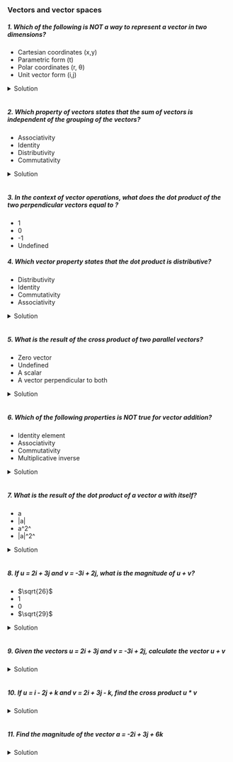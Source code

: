 ### Vectors and vector spaces

##### 1. Which of the following is NOT a way to represent a vector in two dimensions?

- Cartesian coordinates (x,y)
- Parametric form (t)
- Polar coordinates (r, θ)
- Unit vector form (i,j)

<details>
  <summary>Solution</summary>

The correct answer is:

**- Parametric form (t)**

Explanation:

1. **Cartesian coordinates (x, y)** – A vector in two dimensions can be represented by its components along the x and y axes, such as \( (x, y) \).
2. **Polar coordinates (r, θ)** – A vector can also be represented using its magnitude \( r \) (length) and direction \( \theta \) (angle).
3. **Unit vector form (i, j)** – A vector can be expressed in terms of unit vectors \( \hat{i} \) and \( \hat{j} \) as \( x\hat{i} + y\hat{j} \).

However, **parametric form (t)** is typically used to describe a curve or a line rather than a single vector. Parametric equations define how coordinates change with respect to a parameter \( t \), rather than directly describing a vector itself.

  </br>

</details>

</br>

##### 2. Which property of vectors states that the sum of vectors is independent of the grouping of the vectors?

- Associativity
- Identity
- Distributivity
- Commutativity

<details>
  <summary>Solution</summary>

The correct answer is:

**- Associativity**

Explanation:

The **associative property** of vector addition states that the sum of vectors is independent of how they are grouped. Mathematically, this is expressed as:

\[
(\mathbf{A} + \mathbf{B}) + \mathbf{C} = \mathbf{A} + (\mathbf{B} + \mathbf{C})
\]

This means that no matter how we group the vectors when adding them, the result remains the same.

Explanation of Other Options:

- **Identity**: Refers to the existence of an additive identity, which is the **zero vector** \( \mathbf{0} \), such that \( \mathbf{A} + \mathbf{0} = \mathbf{A} \).
- **Distributivity**: Refers to how scalar multiplication distributes over vector addition: \( k(\mathbf{A} + \mathbf{B}) = k\mathbf{A} + k\mathbf{B} \).
- **Commutativity**: States that vector addition is independent of the order of addition: \( \mathbf{A} + \mathbf{B} = \mathbf{B} + \mathbf{A} \).

Thus, the property that ensures the sum of vectors is independent of grouping is **Associativity**.

  </br>

</details>

</br>

##### 3. In the context of vector operations, what does the dot product of the two perpendicular vectors equal to ?

- 1
- 0
- -1
- Undefined

##### 4. Which vector property states that the dot product is distributive?

- Distributivity
- Identity
- Commutativity
- Associativity

<details>
  <summary>Solution</summary>

The correct answer is:

**- Distributivity**
Explanation:

The **distributive property** of the dot product states that for any three vectors **\(\mathbf{A}\)**, **\(\mathbf{B}\)**, and **\(\mathbf{C}\)**:

\[
\mathbf{A} \cdot (\mathbf{B} + \mathbf{C}) = \mathbf{A} \cdot \mathbf{B} + \mathbf{A} \cdot \mathbf{C}
\]

This means that the dot product distributes over vector addition.

Explanation of Other Options:

- **Identity**: Refers to the existence of an identity element (such as the zero vector) in vector operations.
- **Commutativity**: The dot product is commutative, meaning \( \mathbf{A} \cdot \mathbf{B} = \mathbf{B} \cdot \mathbf{A} \), but this does not describe its distributive property.
- **Associativity**: The dot product is **not** associative in general (i.e., \( \mathbf{A} \cdot (\mathbf{B} \cdot \mathbf{C}) \) is not valid since \( \mathbf{B} \cdot \mathbf{C} \) is a scalar, not a vector).

Thus, the **distributive property** is the correct answer.

  </br>

</details>

</br>

##### 5. What is the result of the cross product of two parallel vectors?

- Zero vector
- Undefined
- A scalar
- A vector perpendicular to both

<details>
  <summary>Solution</summary>

The correct answer is:

**- Zero vector**

Explanation:

The **cross product** of two vectors **\(\mathbf{A} \times \mathbf{B}\)** is given by the formula:

\[
\mathbf{A} \times \mathbf{B} = |\mathbf{A}| |\mathbf{B}| \sin\theta \ \hat{\mathbf{n}}
\]

where:

- \( |\mathbf{A}| \) and \( |\mathbf{B}| \) are the magnitudes of the vectors,
- \( \theta \) is the angle between them,
- \( \sin\theta \) determines the influence of the angle,
- \( \hat{\mathbf{n}} \) is the unit vector perpendicular to both.

When Vectors Are Parallel:

- Two vectors are **parallel** if they point in the same or exactly opposite direction, meaning \( \theta = 0^\circ \) or \( 180^\circ \).
- Since \( \sin 0^\circ = 0 \) and \( \sin 180^\circ = 0 \), the cross product simplifies to:

\[
\mathbf{A} \times \mathbf{B} = |\mathbf{A}| |\mathbf{B}| \cdot 0 \cdot \hat{\mathbf{n}} = \mathbf{0}
\]

Thus, the result is the **zero vector** \( \mathbf{0} \).

Explanation of Other Options:

- **Undefined**: The cross product is always defined for two vectors in 3D space.
- **A scalar**: The cross product produces a **vector**, not a scalar.
- **A vector perpendicular to both**: This is generally true for **non-parallel** vectors, but for **parallel** vectors, the result is the zero vector.

Thus, the **cross product of two parallel vectors is always the zero vector**.

  </br>

</details>

</br>

##### 6. Which of the following properties is NOT true for vector addition?

- Identity element
- Associativity
- Commutativity
- Multiplicative inverse

<details>
  <summary>Solution</summary>

The correct answer is:

**- Multiplicative inverse**

### Explanation:

Vector addition follows several key properties, but **multiplicative inverse** is not one of them.

**True Properties of Vector Addition:**

1. **Identity Element:**

   - The **zero vector** \( \mathbf{0} \) serves as the additive identity:
     \[
     \mathbf{A} + \mathbf{0} = \mathbf{A}
     \]

2. **Associativity:**

   - The grouping of vectors does not affect the sum:
     \[
     (\mathbf{A} + \mathbf{B}) + \mathbf{C} = \mathbf{A} + (\mathbf{B} + \mathbf{C})
     \]

3. **Commutativity:**
   - The order of addition does not change the result:
     \[
     \mathbf{A} + \mathbf{B} = \mathbf{B} + \mathbf{A}
     \]
     **Why "Multiplicative Inverse" is NOT True for Vector Addition:**

- The **multiplicative inverse** refers to an element that, when multiplied by another, results in the identity element (like how \( a \times a^{-1} = 1 \) in real numbers).
- In vector operations, **multiplication of vectors is not defined in a way that supports a multiplicative inverse**.
- Vectors only have an **additive inverse**, which is \( -\mathbf{A} \), satisfying \( \mathbf{A} + (-\mathbf{A}) = \mathbf{0} \), but not a **multiplicative** inverse.
  Conclusion:

**Vector addition does NOT have a multiplicative inverse, making it the correct answer.**

  </br>

</details>

</br>

##### 7. What is the result of the dot product of a vector **_a_** with itself?

- a
- |a|
- a^2^
- |a|^2^

<details>
  <summary>Solution</summary>

The correct answer is:

**- \( |\mathbf{a}|^2 \)**

Explanation:

The **dot product** of a vector **\(\mathbf{a}\)** with itself is given by:

\[
\mathbf{a} \cdot \mathbf{a} = |\mathbf{a}| |\mathbf{a}| \cos 0^\circ
\]

Since the angle between a vector and itself is **0°**, we know that:

\[
\cos 0^\circ = 1
\]

Thus, the equation simplifies to:

\[
\mathbf{a} \cdot \mathbf{a} = |\mathbf{a}|^2
\]

where \( |\mathbf{a}| \) represents the **magnitude (length)** of vector \( \mathbf{a} \).

Explanation of Other Options:

- **\( \mathbf{a} \)**: Incorrect because the dot product results in a **scalar**, not a vector.
- **\( |\mathbf{a}| \)**: Incorrect because the dot product produces the **square** of the magnitude, not just the magnitude.
- **\( \mathbf{a}^2 \)**: Incorrect notation, as vectors do not have exponentiation in this form.

Conclusion:

The result of **the dot product of a vector with itself is always the square of its magnitude**, i.e., **\( |\mathbf{a}|^2 \)**.

  </br>

</details>

</br>

##### 8. If u = 2i + 3j and v = -3i + 2j, what is the magnitude of u + v?

- $\sqrt{26}$
- 1
- 0
- $\sqrt{29}$

<details>
  <summary>Solution</summary>

We are given the vectors:

\[
\mathbf{u} = 2\hat{i} + 3\hat{j}
\]

\[
\mathbf{v} = -3\hat{i} + 2\hat{j}
\]

**Step 1: Compute \( \mathbf{u} + \mathbf{v} \)**

Adding the corresponding components:

\[
(2 + (-3))\hat{i} + (3 + 2)\hat{j}
\]

\[
(-1)\hat{i} + (5)\hat{j}
\]

So,

\[
\mathbf{u} + \mathbf{v} = -\hat{i} + 5\hat{j}
\]

**Step 2: Compute the Magnitude \( |\mathbf{u} + \mathbf{v}| \)**

The magnitude of a vector \( a\hat{i} + b\hat{j} \) is given by:

\[
|\mathbf{a}| = \sqrt{a^2 + b^2}
\]

For our resultant vector \( -\hat{i} + 5\hat{j} \):

\[
| -\hat{i} + 5\hat{j} | = \sqrt{(-1)^2 + (5)^2}
\]

\[
= \sqrt{1 + 25}
\]

\[
= \sqrt{26}
\]

**Final Answer:**

\[
\mathbf{\sqrt{26}}
\]

  </br>

</details>

</br>

##### 9. Given the vectors u = 2i + 3j and v = -3i + 2j, calculate the vector u + v

<details>
  <summary>Solution</summary>

We are given the vectors:

\[
\mathbf{u} = 2\hat{i} + 3\hat{j}
\]

\[
\mathbf{v} = -3\hat{i} + 2\hat{j}
\]
**Step 1: Compute \( \mathbf{u} + \mathbf{v} \)**

Adding the corresponding components:

\[
(2 + (-3))\hat{i} + (3 + 2)\hat{j}
\]

\[
(-1)\hat{i} + (5)\hat{j}
\]

**Final Answer:**
\[
\mathbf{u} + \mathbf{v} = -\hat{i} + 5\hat{j}
\]

  </br>

</details>

</br>

##### 10. If u = i - 2j + k and v = 2i + 3j - k, find the cross product u \* v

<details>
  <summary>Solution</summary>

The cross product of the vectors
\[
\mathbf{u} = \hat{i} - 2\hat{j} + \hat{k}
\]
and
\[
\mathbf{v} = 2\hat{i} + 3\hat{j} - \hat{k}
\]
is:

\[
\mathbf{u} \times \mathbf{v} = -\hat{i} + 3\hat{j} + 7\hat{k}
\]

  </br>

</details>

</br>

##### 11. Find the magnitude of the vector a = -2i + 3j + 6k

<details>
  <summary>Solution</summary>

The magnitude of the vector
\[
\mathbf{a} = -2\hat{i} + 3\hat{j} + 6\hat{k}
\]
is:

\[
|\mathbf{a}| = 7
\]

  </br>

</details>

</br>

